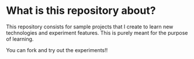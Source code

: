 # What is this repository about?
This repository consists for sample projects that I create to learn new technologies and experiment features. This is purely meant for the purpose of learning.

You can fork and try out the experiments!!
